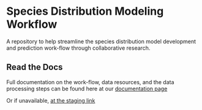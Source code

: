 # Species Distribution Modeling Workflow

A repository to help streamline the species distribution model development and prediction work-flow through collaborative research.

## Read the Docs

Full documentation on the work-flow, data resources, and the data processing steps can be found here at our [documentation page](https://gulfofmaine.github.io/sdm_workflow/docs/)

Or if unavailable, [at the staging link](https://adamkemberling.github.io/sdm_workflow/docs/)

